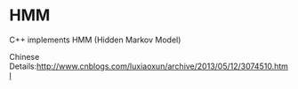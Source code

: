 HMM
===

C++ implements HMM (Hidden Markov Model)

Chinese Details:http://www.cnblogs.com/luxiaoxun/archive/2013/05/12/3074510.html
